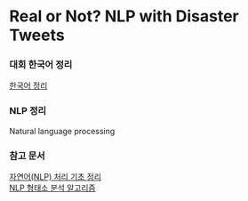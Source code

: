 # Real or Not? NLP with Disaster Tweets

### 대회 한국어 정리
[한국어 정리](https://docs.google.com/document/d/1LE7l6mHfATnk-blpOV9L1jyJvwKVrzP7ZUPdIUBEwGs/edit?usp=sharing)

### NLP 정리
Natural language processing

### 참고 문서
[자연어(NLP) 처리 기초 정리](http://hero4earth.com/blog/learning/2018/01/17/NLP_Basics_01/)   
[NLP 형태소 분석 알고리즘](https://ra2kstar.tistory.com/170)   
